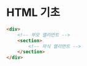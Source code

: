 # HTML 기초
```html
<div>
    <!-- 부모 엘리먼트 -->
    <section>
        <!-- 자식 엘리먼트 -->
    </section>
</div>
```